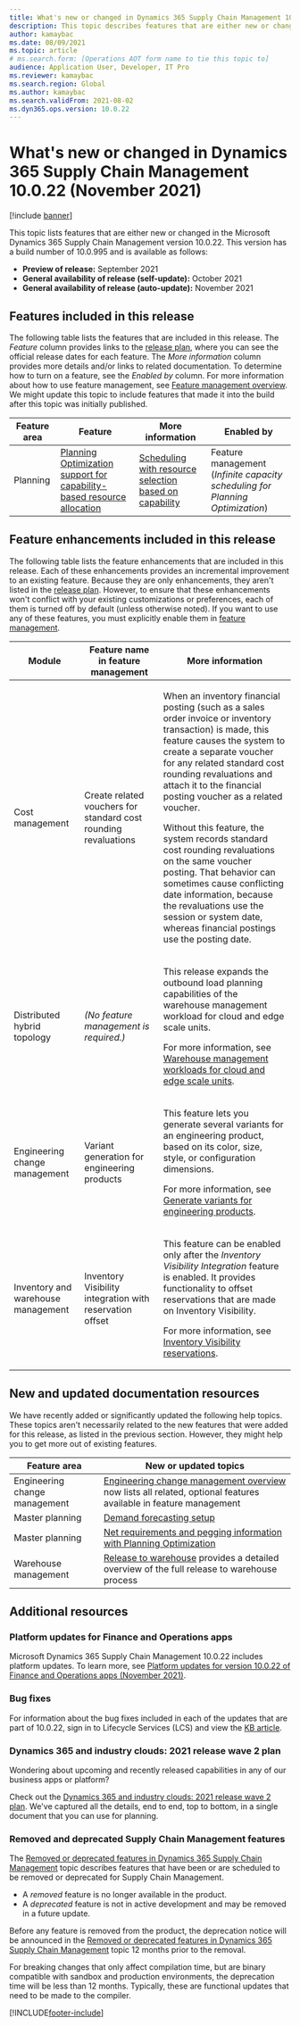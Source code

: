 ```yaml
---
title: What's new or changed in Dynamics 365 Supply Chain Management 10.0.22 (November 2021) 
description: This topic describes features that are either new or changed in Microsoft Dynamics 365 Supply Chain Management 10.0.22. 
author: kamaybac
ms.date: 08/09/2021
ms.topic: article
# ms.search.form: [Operations AOT form name to tie this topic to]
audience: Application User, Developer, IT Pro
ms.reviewer: kamaybac
ms.search.region: Global
ms.author: kamaybac
ms.search.validFrom: 2021-08-02
ms.dyn365.ops.version: 10.0.22
---
```


# What's new or changed in Dynamics 365 Supply Chain Management 10.0.22 (November 2021)

[!include [banner](../includes/banner.md)]

This topic lists features that are either new or changed in the Microsoft Dynamics 365 Supply Chain Management version 10.0.22. This version has a build number of 10.0.995 and is available as follows:

- **Preview of release:** September 2021
- **General availability of release (self-update):** October 2021
- **General availability of release (auto-update):** November 2021

## Features included in this release

The following table lists the features that are included in this release. The *Feature* column provides links to the [release plan](/dynamics365-release-plan/2021wave2/finance-operations/dynamics365-supply-chain-management/planned-features), where you can see the official release dates for each feature. The *More information* column provides more details and/or links to related documentation. To determine how to turn on a feature, see the *Enabled by* column. For more information about how to use feature management, see [Feature management overview](../../fin-ops-core/fin-ops/get-started/feature-management/feature-management-overview.md). We might update this topic to include features that made it into the build after this topic was initially published.

| Feature area | Feature | More information | Enabled by |
|---|---|---|---|
| Planning | [Planning Optimization support for capability-based resource allocation](/dynamics365-release-plan/2021wave2/finance-operations/dynamics365-supply-chain-management/planning-optimization-support-capability-based-resource-allocation) | [Scheduling with resource selection based on capability](../master-planning/planning-optimization/capability-based-scheduling.md) | Feature management (*Infinite capacity scheduling for Planning Optimization*) |

## Feature enhancements included in this release

The following table lists the feature enhancements that are included in this release. Each of these enhancements provides an incremental improvement to an existing feature. Because they are only enhancements, they aren't listed in the [release plan](/dynamics365-release-plan/2021wave2/finance-operations/dynamics365-supply-chain-management/planned-features). However, to ensure that these enhancements won't conflict with your existing customizations or preferences, each of them is turned off by default (unless otherwise noted). If you want to use any of these features, you must explicitly enable them in [feature management](../../fin-ops-core/fin-ops/get-started/feature-management/feature-management-overview.md).

| Module | Feature name in feature management | More information |
|---|---|---|
| Cost management | Create related vouchers for standard cost rounding revaluations | <p>When an inventory financial posting (such as a sales order invoice or inventory transaction) is made, this feature causes the system to create a separate voucher for any related standard cost rounding revaluations and attach it to the financial posting voucher as a related voucher.</p><p>Without this feature, the system records standard cost rounding revaluations on the same voucher posting. That behavior can sometimes cause conflicting date information, because the revaluations use the session or system date, whereas financial postings use the posting date.</p> |
| Distributed hybrid topology | *(No feature management is required.)* | <p>This release expands the outbound load planning capabilities of the warehouse management workload for cloud and edge scale units.</p><p>For more information, see [Warehouse management workloads for cloud and edge scale units](../cloud-edge/cloud-edge-workload-warehousing.md).</p> |
| Engineering change management | Variant generation for engineering products | <p>This feature lets you generate several variants for an engineering product, based on its color, size, style, or configuration dimensions.</p><p>For more information, see [Generate variants for engineering products](../engineering-change-management/engineering-variants.md).</p> |
| Inventory and warehouse management | Inventory Visibility integration with reservation offset | <p>This feature can be enabled only after the *Inventory Visibility Integration* feature is enabled. It provides functionality to offset reservations that are made on Inventory Visibility.</p><p>For more information, see [Inventory Visibility reservations](../inventory/inventory-visibility-reservations.md).</p> |

## New and updated documentation resources

We have recently added or significantly updated the following help topics. These topics aren't necessarily related to the new features that were added for this release, as listed in the previous section. However, they might help you to get more out of existing features.

| Feature area | New or updated topics |
|---|---|
| Engineering change management | [Engineering change management overview](../engineering-change-management/product-engineering-overview.md) now lists all related, optional features available in feature management |
| Master planning | [Demand forecasting setup](../master-planning/demand-forecasting-setup.md) |
| Master planning | [Net requirements and pegging information with Planning Optimization](../master-planning/planning-optimization/net-requirements.md) |
| Warehouse management | [Release to warehouse](../warehousing/release-to-warehouse-process.md) provides a detailed overview of the full release to warehouse process |

## Additional resources

### Platform updates for Finance and Operations apps

Microsoft Dynamics 365 Supply Chain Management 10.0.22 includes platform updates. To learn more, see [Platform updates for version 10.0.22 of Finance and Operations apps (November 2021)](../../fin-ops-core/dev-itpro/get-started/whats-new-platform-updates-10-0-22.md).

### Bug fixes

For information about the bug fixes included in each of the updates that are part of 10.0.22, sign in to Lifecycle Services (LCS) and view the [KB article](https://fix.lcs.dynamics.com/Issue/Details?bugId=615299).

### Dynamics 365 and industry clouds: 2021 release wave 2 plan

Wondering about upcoming and recently released capabilities in any of our business apps or platform?

Check out the [Dynamics 365 and industry clouds: 2021 release wave 2 plan](/dynamics365-release-plan/2021wave2/). We've captured all the details, end to end, top to bottom, in a single document that you can use for planning.

### Removed and deprecated Supply Chain Management features

The [Removed or deprecated features in Dynamics 365 Supply Chain Management](removed-deprecated-features-scm-updates.md) topic describes features that have been or are scheduled to be removed or deprecated for Supply Chain Management.

- A *removed* feature is no longer available in the product.
- A *deprecated* feature is not in active development and may be removed in a future update.

Before any feature is removed from the product, the deprecation notice will be announced in the [Removed or deprecated features in Dynamics 365 Supply Chain Management](removed-deprecated-features-scm-updates.md) topic 12 months prior to the removal.

For breaking changes that only affect compilation time, but are binary compatible with sandbox and production environments, the deprecation time will be less than 12 months. Typically, these are functional updates that need to be made to the compiler.

[!INCLUDE[footer-include](../../includes/footer-banner.md)]
